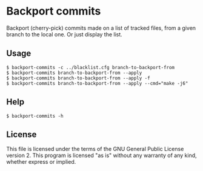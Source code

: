 # Backport commits

Backport (cherry-pick) commits made on a list of tracked files, from a given
branch to the local one. Or just display the list.

## Usage

```
$ backport-commits -c ../blacklist.cfg branch-to-backport-from
$ backport-commits branch-to-backport-from --apply
$ backport-commits branch-to-backport-from --apply -f
$ backport-commits branch-to-backport-from --apply --cmd="make -j6"
```

## Help

```
$ backport-commits -h
```

## License

This file is licensed under the terms of the GNU General Public
License version 2. This program is licensed "as is" without any
warranty of any kind, whether express or implied.
